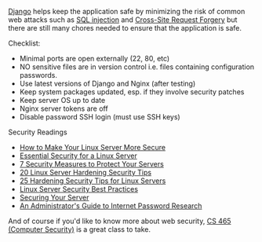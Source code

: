
[Django](https://www.djangoproject.com/) helps keep the application safe by
minimizing the risk of common web attacks such as [SQL injection](https://en.wikipedia.org/wiki/SQL_injection)
and [Cross-Site Request Forgery](https://en.wikipedia.org/wiki/Cross-site_request_forgery)
but there are still many chores needed to ensure that the application is safe.

Checklist:
- Minimal ports are open externally (22, 80, etc)
- NO sensitive files are in version control i.e. files containing configuration
passwords.
- Use latest versions of Django and Nginx (after testing)
- Keep system packages updated, esp. if they involve security patches
- Keep server OS up to date
- Nginx server tokens are off
- Disable password SSH login (must use SSH keys)



Security Readings
- [How to Make Your Linux Server More Secure](https://www.linux.com/learn/how-make-your-linux-server-more-secure)
- [Essential Security for a Linux Server](https://plusbryan.com/my-first-5-minutes-on-a-server-or-essential-security-for-linux-servers)
- [7 Security Measures to Protect Your Servers](https://www.digitalocean.com/community/tutorials/7-security-measures-to-protect-your-servers)
- [20 Linux Server Hardening Security Tips](https://www.cyberciti.biz/tips/linux-security.html)
- [25 Hardening Security Tips for Linux Servers](http://www.tecmint.com/linux-server-hardening-security-tips/)
- [Linux Server Security Best Practices](https://support.rackspace.com/how-to/linux-server-security-best-practices/)
- [Securing Your Server](https://www.linode.com/docs/security/securing-your-server)
- [An Administrator's Guide to Internet Password Research](https://www.microsoft.com/en-us/research/publication/an-administrators-guide-to-internet-password-research/)

And of course if you'd like to know more about web security, [CS 465 \(Computer
Security\)](https://cswiki.cs.byu.edu/cs-465/start) is a great class to take.

